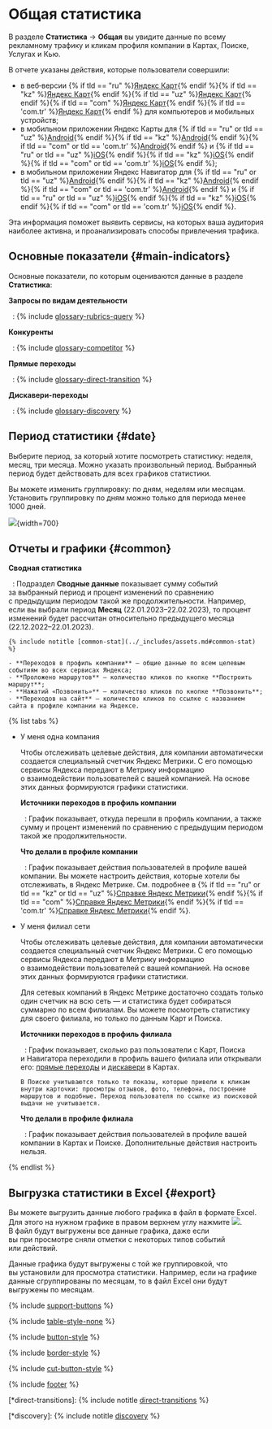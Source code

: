 # Общая статистика

В разделе **Статистика**&nbsp;→ **Общая** вы увидите данные по всему рекламному трафику и кликам профиля компании в Картах, Поиске, Услугах и Кью.

В отчете указаны действия, которые пользователи совершили:

- в веб‑версии {% if tld == "ru" %}[Яндекс Карт](https://yandex.ru/maps/){% endif %}{% if tld == "kz" %}[Яндекс Карт](https://yandex.kz/maps/){% endif %}{% if tld == "uz" %}[Яндекс Карт](https://yandex.uz/maps/){% endif %}{% if tld == "com" %}[Яндекс Карт](https://yandex.com/maps/){% endif %}{% if tld == 'com.tr' %}[Яндекс Карт](https://yandex.com.tr/maps/){% endif %} для компьютеров и мобильных устройств;
- в мобильном приложении Яндекс Карты для {% if tld == "ru" or tld == "uz" %}[Android](https://mobile.yandex.ru/apps/android/maps){% endif %}{% if tld == "kz" %}[Android](https://mobile.yandex.kz/apps/android/maps){% endif %}{% if tld == "com" or tld == 'com.tr' %}[Android](https://mobile.yandex.com/apps/android/maps){% endif %} и {% if tld == "ru" or tld == "uz" %}[iOS](https://mobile.yandex.ru/apps/iphone/maps/){% endif %}{% if tld == "kz" %}[iOS](https://mobile.yandex.kz/apps/iphone/maps/){% endif %}{% if tld == "com" or tld == 'com.tr' %}[iOS](https://mobile.yandex.com/apps/iphone/maps/){% endif %};
- в мобильном приложении Яндекс Навигатор для {% if tld == "ru" or tld == "uz" %}[Android](https://mobile.yandex.ru/apps/android/navigator/){% endif %}{% if tld == "kz" %}[Android](https://mobile.yandex.kz/apps/android/navigator/){% endif %}{% if tld == "com" or tld == 'com.tr' %}[Android](https://mobile.yandex.com/apps/android/navigator/){% endif %} и {% if tld == "ru" or tld == "uz" %}[iOS](https://mobile.yandex.ru/apps/iphone/navigator/){% endif %}{% if tld == "kz" %}[iOS](https://mobile.yandex.kz/apps/iphone/navigator/){% endif %}{% if tld == "com" or tld == 'com.tr' %}[iOS](https://mobile.yandex.com/apps/iphone/navigator/){% endif %}.

Эта информация поможет выявить сервисы, на которых ваша аудитория наиболее активна, и проанализировать способы привлечения трафика.


## Основные показатели {#main-indicators}

Основные показатели, по которым оцениваются данные в разделе **Статистика**:

**Запросы по видам деятельности**

 
:   {% include [glossary-rubrics-query](../_includes/general/glossary/id-glossary/rubrics-query.md) %}

**Конкуренты**

 
:   {% include [glossary-competitor](../_includes/general/glossary/id-glossary/competitor.md) %}

**Прямые переходы**

 
:   {% include [glossary-direct-transition](../_includes/general/glossary/id-glossary/direct-transition.md) %}

**Дискавери-переходы**

 
:   {% include [glossary-discovery](../_includes/general/glossary/id-glossary/discovery.md) %}


## Период статистики {#date}

Выберите период, за который хотите посмотреть статистику: неделя, месяц, три месяца. Можно указать произвольный период. Выбранный период будет действовать для всех графиков статистики.

Вы можете изменить группировку: по дням, неделям или месяцам. Установить группировку по дням можно только для периода менее 1000 дней.

![](../_assets/period-stat.png){width=700}

## Отчеты и графики {#common}

**Сводная статистика**

 
:   Подраздел **Сводные данные** показывает сумму событий за выбранный период и процент изменений по сравнению с предыдущим периодом такой же продолжительности. Например, если вы выбрали период **Месяц** (22.01.2023–22.02.2023), то процент изменений будет рассчитан относительно предыдущего месяца (22.12.2022–22.01.2023).

    {% include notitle [common-stat](../_includes/assets.md#common-stat) %}

    - **Переходов в профиль компании** — общие данные по всем целевым событиям во всех сервисах Яндекса;
    - **Проложено маршрутов** — количество кликов по кнопке **Построить маршрут**;
    - **Нажатий «Позвонить»** — количество кликов по кнопке **Позвонить**;
    - **Переходов на сайт** — количество кликов по ссылке с названием сайта в профиле компании на Яндексе.


{% list tabs %}

- У меня одна компания

  
  Чтобы отслеживать целевые действия, для компании автоматически создается специальный счетчик Яндекс Метрики. С его помощью сервисы Яндекса передают в Метрику информацию о взаимодействии пользователей с вашей компанией. На основе этих данных формируются графики статистики.
  
  **Источники переходов в профиль компании**
  
   
  :   График показывает, откуда перешли в профиль компании, а также сумму и процент изменений по сравнению с предыдущим периодом такой же продолжительности.
  
  **Что делали в профиле компании**
  
   
  :   График показывает действия пользователей в профиле вашей компании. Вы можете настроить действия, которые хотели бы отслеживать, в Яндекс Метрике. См. подробнее в {% if tld == "ru" or tld == "kz" or tld == "uz" %}[Справке Яндекс Метрики](https://yandex.ru/support/metrica/content/events.html#events){% endif %}{% if tld == "com" %}[Справке Яндекс Метрики](https://yandex.com/support/metrica/content/events.html#events){% endif %}{% if tld == 'com.tr' %}[Справке Яндекс Метрики](https://yandex.com.tr/support/metrica/content/events.html#events){% endif %}.
  

- У меня филиал сети

  
  Чтобы отслеживать целевые действия, для компании автоматически создается специальный счетчик Яндекс Метрики. С его помощью сервисы Яндекса передают в Метрику информацию о взаимодействии пользователей с вашей компанией. На основе этих данных формируются графики статистики.
  
  Для сетевых компаний в Яндекс Метрике достаточно создать только один счетчик на всю сеть — и статистика будет собираться суммарно по всем филиалам. Вы можете посмотреть статистику для своего филиала, но только по данным Карт и Поиска.
  
  **Источники переходов в профиль филиала**
  
   
  :   График показывает, сколько раз пользователи с Карт, Поиска и Навигатора переходили в профиль вашего филиала или открывали его: [прямые переходы](*direct-transitions) и [дискавери](*discovery) в Картах.
      
      В Поиске учитываются только те показы, которые привели к кликам внутри карточки: просмотры отзывов, фото, телефона, построение маршрутов и подобные. Переход пользователя по ссылке из поисковой выдачи не учитывается.
  
  **Что делали в профиле филиала**
  
   
  :   График показывает действия пользователей в профиле вашей компании в Картах и Поиске. Дополнительные действия настроить нельзя.

{% endlist %}



## Выгрузка статистики в Excel {#export}

Вы можете выгрузить данные любого графика в файл в формате Excel. Для этого на нужном графике в правом верхнем углу нажмите ![](../_assets/icon-export.svg). В файл будут выгружены все данные графика, даже если вы при просмотре сняли отметки с некоторых типов событий или действий.

Данные графика будут выгружены с той же группировкой, что вы установили для просмотра статистики. Например, если на графике данные сгруппированы по месяцам, то в файл Excel они будут выгружены по месяцам.


{% include [support-buttons](../_includes/support-buttons-table.md) %}

{% include [table-style-none](../_includes/table-style-none.md) %}

{% include [button-style](../_includes/yellow-button-styles.md) %}

{% include [border-style](../_includes/border-style.md) %}

{% include [cut-button-style](../_includes/cut-button-style.md) %}

{% include [footer](../_includes/footer.md) %}



[*direct-transitions]: {% include notitle [direct-transitions](../_includes/popup.md#direct-transitions) %}

[*discovery]: {% include notitle [discovery](../_includes/popup.md#discovery) %}
